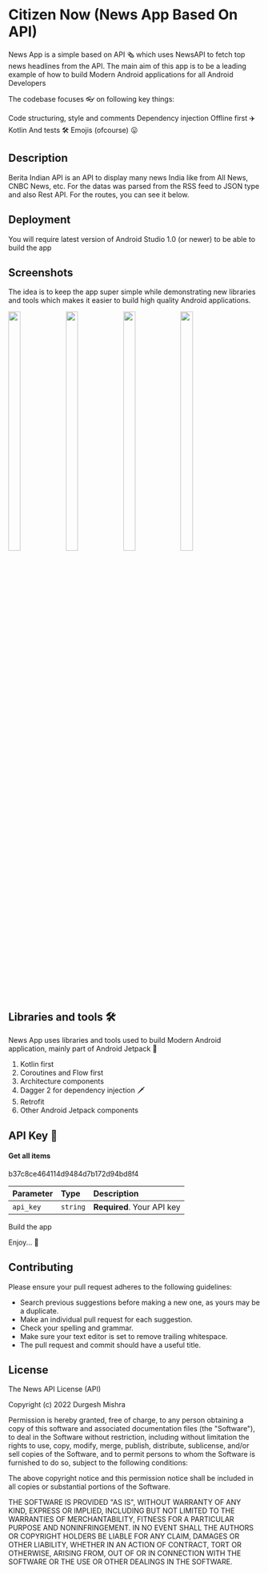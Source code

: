 
# Citizen Now (News App Based On API)

News App is a simple based on API 🗞️ which uses NewsAPI to fetch top news headlines from the API. The main aim of this app is to be a leading example of how to build Modern Android applications for all Android Developers

The codebase focuses 👓 on following key things:

Code structuring, style and comments
Dependency injection
Offline first ✈️
Kotlin
And tests 🛠
Emojis (ofcourse) 😛
## Description
Berita Indian API is an API to display many news India like from All News, CNBC News, etc. For the datas was parsed from the RSS feed to JSON type and also Rest API. For the routes, you can see it below.

## Deployment
You will require latest version of Android Studio 1.0 (or newer) to be able to build the app

## Screenshots
The idea is to keep the app super simple while demonstrating new libraries and tools which makes it easier to build high quality Android applications.

<p float="center">
  <img src="https://user-images.githubusercontent.com/101611806/191099166-d8741da2-c7f8-4625-be66-ec412536441b.png" width=22% height=35%>

 <img src="https://user-images.githubusercontent.com/101611806/191098098-ba774d2c-7e15-4846-88fd-afb665fcbc9a.png" width=22% height=35%>
  
<img src="https://user-images.githubusercontent.com/101611806/191098106-d4808604-fbe7-4765-b84a-f03f7d6fe242.png" width=22% height=35%>
  
<img src="https://user-images.githubusercontent.com/101611806/191098112-2dbcef1c-160f-4677-88d4-7eda808c5d9c.png" width=22% height=35%>
  
</p>

## Libraries and tools 🛠

News App uses libraries and tools used to build Modern Android application, mainly part of Android Jetpack 🚀

1. Kotlin first
2. Coroutines and Flow first
3. Architecture components
4. Dagger 2 for dependency injection 🗡
5. Retrofit
6. Other Android Jetpack components

## API Key 🔑

#### Get all items


b37c8ce464114d9484d7b172d94bd8f4

| Parameter | Type     | Description                |
| :-------- | :------- | :------------------------- |
| `api_key` | `string` | **Required**. Your API key |

Build the app

Enjoy... 🎉


## Contributing

Please ensure your pull request adheres to the following guidelines:

* Search previous suggestions before making a new one, as yours may be a duplicate.
* Make an individual pull request for each suggestion.
* Check your spelling and grammar.
* Make sure your text editor is set to remove trailing whitespace.
* The pull request and commit should have a useful title.


## License

The News API License (API)

Copyright (c) 2022  Durgesh Mishra

Permission is hereby granted, free of charge, to any person obtaining a copy
of this software and associated documentation files (the "Software"), to deal
in the Software without restriction, including without limitation the rights
to use, copy, modify, merge, publish, distribute, sublicense, and/or sell
copies of the Software, and to permit persons to whom the Software is
furnished to do so, subject to the following conditions:

The above copyright notice and this permission notice shall be included in all
copies or substantial portions of the Software.

THE SOFTWARE IS PROVIDED "AS IS", WITHOUT WARRANTY OF ANY KIND, EXPRESS OR
IMPLIED, INCLUDING BUT NOT LIMITED TO THE WARRANTIES OF MERCHANTABILITY,
FITNESS FOR A PARTICULAR PURPOSE AND NONINFRINGEMENT. IN NO EVENT SHALL THE
AUTHORS OR COPYRIGHT HOLDERS BE LIABLE FOR ANY CLAIM, DAMAGES OR OTHER
LIABILITY, WHETHER IN AN ACTION OF CONTRACT, TORT OR OTHERWISE, ARISING FROM,
OUT OF OR IN CONNECTION WITH THE SOFTWARE OR THE USE OR OTHER DEALINGS IN THE
SOFTWARE.
